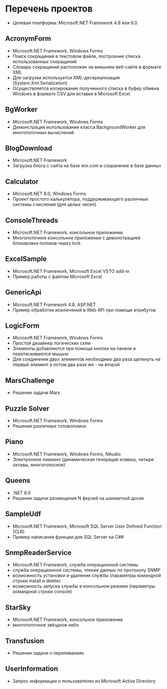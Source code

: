 # Перечень проектов

* Целевая платформа: Microsoft.NET Framework 4.8 или 6.0

## AcronymForm

* Microsoft.NET Framework, Windows Forms
* Поиск сокращений в текстовом файле, построение списка использованных сокращений
* Словарь сокращений расположен на внешнем веб-сайте в формате XML
* Для загрузки используется XML-десериализация (System.Xml.Serialization)
* Осуществляется копирование полученного списка в буфер обмена Windows в формате CSV для вставки в Microsoft Excel 

## BgWorker

* Microsoft.NET Framework, Windows Forms
* Демонстрация использования класса BackgroundWorker для многопоточных вычислений

## BlogDownload

* Microsoft.NET Framework
* Загрузка блога с сайта на базе wix.com и сохранение в базе данных

## Calculator

* Microsoft.NET 8.0, Windows Forms
* Проект простого калькулятора, поддерживающего различные системы счисления (для целых чисел)

## ConsoleThreads

* Microsoft.NET Framework, консольное приложение
* Многопоточное консольное приложение c демонстрацией блокировки потоков через lock

## ExcelSample

* Microsoft.NET Framework, Microsoft Excel VSTO add-in
* Пример работы с файлом Microsoft Excel

## GenericApi

* Microsoft.NET Framework 4.8, ASP.NET
* Пример обработки исключений в Web API при помощи атрибутов

## LogicForm

* Microsoft.NET Framework, Windows Forms
* Простой дизайнер логических схем
* Элементы добавляются при помощи кнопки на панели и перетаскиваются мышью
* Для соединения двух элементов необходимо два раза щелкнуть на первый элемент а потом два раза же - на второй

## MarsChallenge

* Решение задачи Mars

## Puzzle Solver

* Microsoft.NET Framework, Windows Forms
* Решение различных головоломок

## Piano

* Microsoft.NET Framework, Windows Forms, NAudio
* Электронное пианино (динамическая генерация клавиш, четыре октавы, многоголосное)

## Queens

* .NET 6.0
* Решение задачи размещения N ферзей на шахматной доске

## SampleUdf

* Microsoft.NET Framework, Microsoft SQL Server User Defined Function (CLR)
* Пример написания функции для SQL Server на C##

## SnmpReaderService

* Microsoft.NET Framework, служба операционной системы
* служба операционной системы, чтение данных по протоколу SNMP
* возможность установки и удаления службы (параметры командной строки install и delete)
* возможность запуска службы в консольном режиме (параметры командной строки console) 

## StarSky

* Microsoft.NET Framework, консольное приложение
* многопоточное звёздное небо

## Transfusion

* Решение задачи о переливаниях

## UserInformation

* Запрос информации о пользователях из Microsoft Active Directory
